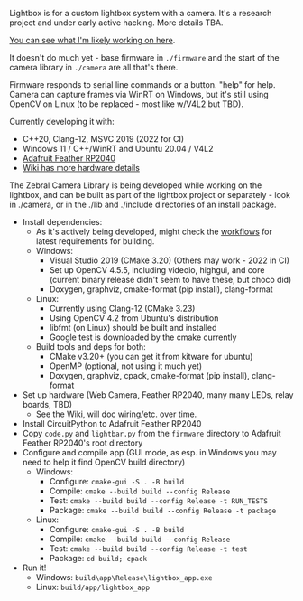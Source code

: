 Lightbox is for a custom lightbox system with a camera.
It's a research project and under early active hacking.
More details TBA.  

[You can see what I'm likely working on here](https://github.com/users/devellison/projects/1).

It doesn't do much yet - base firmware in `./firmware` and the start of the camera
library in `./camera` are all that's there.

Firmware responds to serial line commands or a button. "help" for help.
Camera can capture frames via WinRT on Windows, but it's still using OpenCV
on Linux (to be replaced - most like w/V4L2 but TBD).

Currently developing it with:
- C++20, Clang-12, MSVC 2019 (2022 for CI)
- Windows 11 / C++/WinRT and Ubuntu 20.04 / V4L2
- [Adafruit Feather RP2040](https://learn.adafruit.com/adafruit-feather-rp2040-pico/circuitpython)
- [Wiki has more hardware details](https://github.com/devellison/lightbox/wiki)

The Zebral Camera Library is being developed while working on the lightbox,
and can be built as part of the lightbox project or separately - look in
./camera, or in the ./lib and ./include directories of an install package.

- Install dependencies:
  - As it's actively being developed, might check the [workflows](https://github.com/devellison/lightbox/tree/main/.github/workflows) for latest requirements for building.
  - Windows:
    - Visual Studio 2019 (CMake 3.20)  (Others may work - 2022 in CI)
    - Set up OpenCV 4.5.5, including videoio, highgui, and core 
      (current binary release didn't seem to have these, but choco did)
    - Doxygen, graphviz, cmake-format (pip install), clang-format
  - Linux:
    - Currently using Clang-12 (CMake 3.23)
    - Using OpenCV 4.2 from Ubuntu's distribution
    - libfmt (on Linux) should be built and installed
    - Google test is downloaded by the cmake currently
  - Build tools and deps for both:    
    - CMake v3.20+ (you can get it from kitware for ubuntu)
    - OpenMP (optional, not using it much yet)
    - Doxygen, graphviz, cpack, cmake-format (pip install), clang-format
- Set up hardware (Web Camera, Feather RP2040, many many LEDs, relay boards, TBD)
    - See the Wiki, will doc wiring/etc. over time.
- Install CircuitPython to Adafruit Feather RP2040
- Copy `code.py` and `lightbar.py` from the `firmware` directory to Adafruit Feather RP2040's root directory
- Configure and compile app (GUI mode, as esp. in Windows you may need to help it find OpenCV build directory)
  - Windows:
    - Configure: `cmake-gui -S . -B build`
    - Compile:   `cmake --build build --config Release`
    - Test:      `cmake --build build --config Release -t RUN_TESTS`
    - Package:   `cmake --build build --config Release -t package`
  - Linux: 
    - Configure: `cmake-gui -S . -B build`
    - Compile:   `cmake --build build --config Release`
    - Test:      `cmake --build build --config Release -t test`
    - Package:   `cd build; cpack`
- Run it!
  - Windows: `build\app\Release\lightbox_app.exe`
  - Linux: `build/app/lightbox_app`
